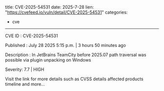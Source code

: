  
title: CVE-2025-54531
date: 2025-7-28
lien: "https://cvefeed.io/vuln/detail/CVE-2025-54531"
categories:
  - cve
---

CVE ID : CVE-2025-54531

Published :  July 28
2025
5:15 p.m. | 3 hours
50 minutes ago

Description : In JetBrains TeamCity before 2025.07 path traversal was possible via plugin unpacking on Windows

Severity: 7.7 | HIGH

Visit the link for more details
such as CVSS details
affected products
timeline
and more...
